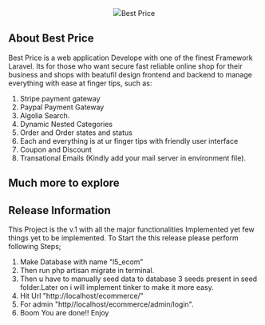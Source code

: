 <p align="center"><img src="https://laravel.com/assets/img/components/logo-laravel.svg">Best Price</p>


## About Best Price

Best Price is a web application Develope with one of the finest Framework Laravel. Its for those who want secure fast reliable online shop for their business and shops with beatufil design frontend and backend to manage everything with ease at finger tips, such as:

1) Stripe payment gateway
2) Paypal Payment Gateway
3) Algolia Search.
4) Dynamic Nested Categories
5) Order and Order states and status 
6) Each and everything is at ur finger tips with friendly user interface
7) Coupon and Discount
8) Transational Emails (Kindly add your mail server in environment file).
## Much more to explore


## Release Information


This Project is the v.1 with all the major functionalities Implemented yet few things yet to be implemented. To Start the
this release please perform following Steps;

1) Make Database with name "l5_ecom"
2) Then run php artisan migrate in terminal.
3) Then u have to manually seed data to database 3 seeds present in seed folder.Later on i will implement tinker to make it more easy.
4) Hit Url "http://localhost/ecommerce/"
5) For admin "http//localhost/ecommerce/admin/login".
6) Boom You are done!! Enjoy
